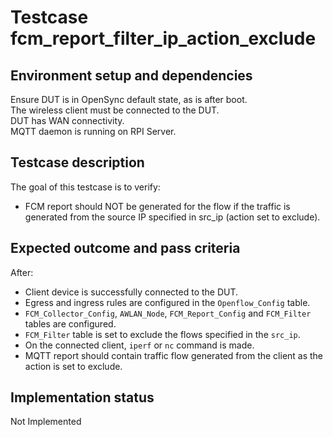 # Testcase fcm_report_filter_ip_action_exclude

## Environment setup and dependencies

Ensure DUT is in OpenSync default state, as is after boot.\
The wireless client must be connected to the DUT.\
DUT has
WAN connectivity.\
MQTT daemon is running on RPI Server.

## Testcase description

The goal of this testcase is to verify:

- FCM report should NOT be generated for the flow if the traffic is generated from the source IP specified in src_ip
  (action set to exclude).

## Expected outcome and pass criteria

After:

- Client device is successfully connected to the DUT.
- Egress and ingress rules are configured in the `Openflow_Config` table.
- `FCM_Collector_Config`, `AWLAN_Node`, `FCM_Report_Config` and `FCM_Filter` tables are configured.
- `FCM_Filter` table is set to exclude the flows specified in the `src_ip`.
- On the connected client, `iperf` or `nc` command is made.
- MQTT report should contain traffic flow generated from the client as the action is set to exclude.

## Implementation status

Not Implemented

